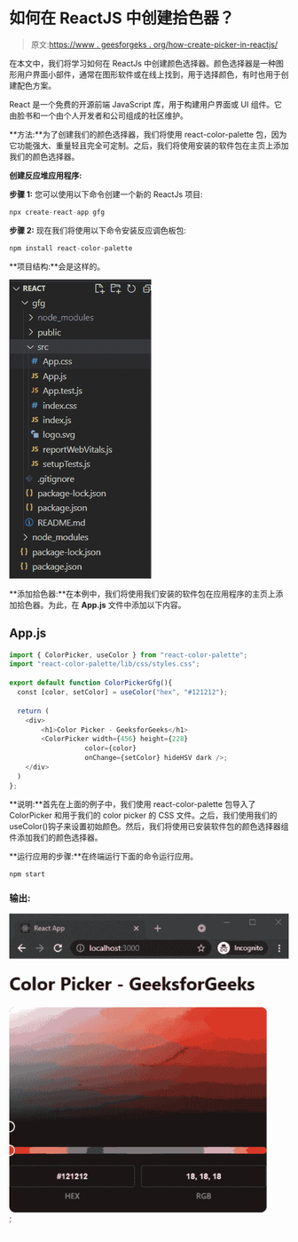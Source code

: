 # 如何在 ReactJS 中创建拾色器？

> 原文:[https://www . geesforgeks . org/how-create-picker-in-reactjs/](https://www.geeksforgeeks.org/how-to-create-color-picker-in-reactjs/)

在本文中，我们将学习如何在 ReactJs 中创建颜色选择器。颜色选择器是一种图形用户界面小部件，通常在图形软件或在线上找到，用于选择颜色，有时也用于创建配色方案。

React 是一个免费的开源前端 JavaScript 库，用于构建用户界面或 UI 组件。它由脸书和一个由个人开发者和公司组成的社区维护。

**方法:**为了创建我们的颜色选择器，我们将使用 react-color-palette 包，因为它功能强大、重量轻且完全可定制。之后，我们将使用安装的软件包在主页上添加我们的颜色选择器。

**创建反应堆应用程序:**

**步骤 1:** 您可以使用以下命令创建一个新的 ReactJs 项目:

```jsx
npx create-react-app gfg
```

**步骤 2:** 现在我们将使用以下命令安装反应调色板包:

```jsx
npm install react-color-palette
```

**项目结构:**会是这样的。

![](img/119fc822f2ab930c763dd04057c3dcfa.png)

**添加拾色器:**在本例中，我们将使用我们安装的软件包在应用程序的主页上添加拾色器。为此，在 **App.js** 文件中添加以下内容。

## App.js

```jsx
import { ColorPicker, useColor } from "react-color-palette";
import "react-color-palette/lib/css/styles.css";

export default function ColorPickerGfg(){
  const [color, setColor] = useColor("hex", "#121212");

  return (
    <div>
        <h1>Color Picker - GeeksforGeeks</h1>
        <ColorPicker width={456} height={228} 
                   color={color} 
                   onChange={setColor} hideHSV dark />;
    </div>
  )
};
```

**说明:**首先在上面的例子中，我们使用 react-color-palette 包导入了 ColorPicker 和用于我们的 color picker 的 CSS 文件。之后，我们使用我们的 useColor()钩子来设置初始颜色。然后，我们将使用已安装软件包的颜色选择器组件添加我们的颜色选择器。

**运行应用的步骤:**在终端运行下面的命令运行应用。

```jsx
npm start
```

### 输出:

![](img/d7b56804b3109ff092aba0a6640fc969.png)